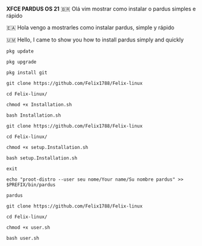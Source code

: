 **XFCE PARDUS OS 21**
🇧🇷 Olá vim mostrar como instalar o pardus simples e rápido

🇪🇦 Hola vengo a mostrarles como instalar pardus, simple y rápido

🇺🇲 Hello, I came to show you how to install pardus simply and quickly
```
pkg update
```

```
pkg upgrade
```

```
pkg install git
```

```
git clone https://github.com/Felix1788/Felix-linux
```

```
cd Felix-linux/
```

```
chmod +x Installation.sh
```
```
bash Installation.sh
```
```
git clone https://github.com/Felix1788/Felix-linux
```

```
cd Felix-linux/
```

```
chmod +x setup.Installation.sh
```

```
bash setup.Installation.sh
```

```
exit
```

```
echo "proot-distro --user seu nome/Your name/Su nombre pardus" >> $PREFIX/bin/pardus
```

```
pardus
```

```
git clone https://github.com/Felix1788/Felix-linux
```

```
cd Felix-linux/
```

```
chmod +x user.sh
```

```
bash user.sh
